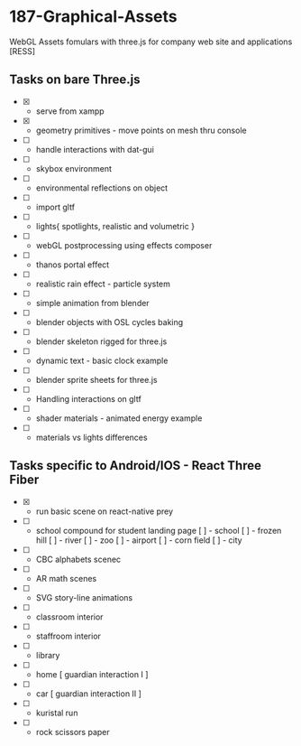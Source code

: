 # 187-Graphical-Assets

WebGL Assets fomulars with three.js for company web site and applications [RESS]

## Tasks on bare Three.js

- [x] - serve from xampp
- [x] - geometry primitives - move points on mesh thru console
- [ ] - handle interactions with dat-gui
- [ ] - skybox environment
- [ ] - environmental reflections on object
- [ ] - import gltf
- [ ] - lights{ spotlights, realistic and volumetric }
- [ ] - webGL postprocessing using effects composer
- [ ] - thanos portal effect
- [ ] - realistic rain effect - particle system
- [ ] - simple animation from blender
- [ ] - blender objects with OSL cycles baking
- [ ] - blender skeleton rigged for three.js
- [ ] - dynamic text - basic clock example
- [ ] - blender sprite sheets for three.js
- [ ] - Handling interactions on gltf
- [ ] - shader materials - animated energy example
- [ ] - materials vs lights differences

## Tasks specific to Android/IOS - React Three Fiber

- [x] - run basic scene on react-native prey
- [ ] - school compound for student landing page
    [ ] - school
    [ ] - frozen hill
    [ ] - river
    [ ] - zoo
    [ ] - airport
    [ ] - corn field
    [ ] - city
- [ ] - CBC alphabets scenec
- [ ] - AR math scenes
- [ ] - SVG story-line animations
- [ ] - classroom interior
- [ ] - staffroom interior
- [ ] - library
- [ ] - home [ guardian interaction I ]
- [ ] - car [ guardian interaction II ]
- [ ] - kuristal run
- [ ] - rock scissors paper

